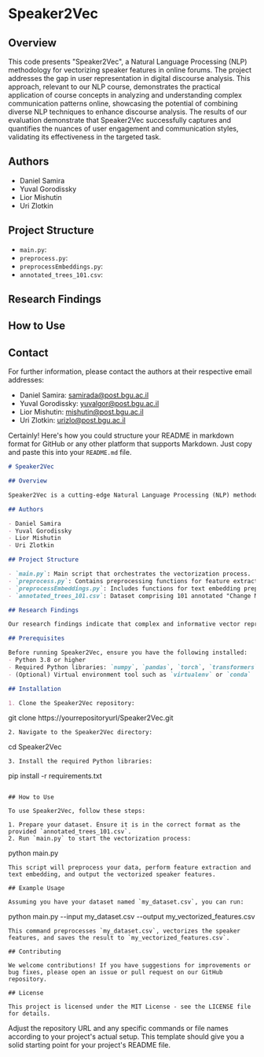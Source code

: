 # Speaker2Vec

## Overview

This code presents "Speaker2Vec", a Natural Language Processing (NLP) methodology for vectorizing speaker features in online forums. The project addresses the gap in user representation in digital discourse analysis.
This approach, relevant to our NLP course, demonstrates the practical application of course concepts in analyzing and understanding complex communication patterns online, showcasing the potential of combining diverse NLP techniques to enhance discourse analysis.
The results of our evaluation demonstrate that Speaker2Vec successfully captures and quantifies the nuances of user engagement and communication styles, validating its effectiveness in the targeted task.

## Authors

- Daniel Samira
- Yuval Gorodissky
- Lior Mishutin
- Uri Zlotkin

## Project Structure

- `main.py`: 
- `preprocess.py`: 
- `preprocessEmbeddings.py`: 
- `annotated_trees_101.csv`: 

## Research Findings


## How to Use



## Contact

For further information, please contact the authors at their respective email addresses:

- Daniel Samira: samirada@post.bgu.ac.il
- Yuval Gorodissky: yuvalgor@post.bgu.ac.il
- Lior Mishutin: mishutin@post.bgu.ac.il
- Uri Zlotkin: urizlo@post.bgu.ac.il


Certainly! Here's how you could structure your README in markdown format for GitHub or any other platform that supports Markdown. Just copy and paste this into your `README.md` file.

```markdown
# Speaker2Vec

## Overview

Speaker2Vec is a cutting-edge Natural Language Processing (NLP) methodology designed for vectorizing speaker features in online forums. Developed as part of our NLP course, this project aims to bridge the gap in user representation within digital discourse analysis. By leveraging diverse NLP techniques, Speaker2Vec analyzes and understands complex communication patterns online, demonstrating the practical application of NLP concepts. Our evaluation results highlight Speaker2Vec's ability to capture and quantify the nuances of user engagement and communication styles, proving its effectiveness in enhancing discourse analysis.

## Authors

- Daniel Samira
- Yuval Gorodissky
- Lior Mishutin
- Uri Zlotkin

## Project Structure

- `main.py`: Main script that orchestrates the vectorization process.
- `preprocess.py`: Contains preprocessing functions for feature extraction.
- `preprocessEmbeddings.py`: Includes functions for text embedding preprocessing.
- `annotated_trees_101.csv`: Dataset comprising 101 annotated "Change My View" (CMV) threads.

## Research Findings

Our research findings indicate that complex and informative vector representations significantly improve model performance over simplistic one-hot user vector representations. The most effective approach combines feature extraction and text embedding, specifically utilizing the text encoder of CLIP for text embedding.

## Prerequisites

Before running Speaker2Vec, ensure you have the following installed:
- Python 3.8 or higher
- Required Python libraries: `numpy`, `pandas`, `torch`, `transformers`
- (Optional) Virtual environment tool such as `virtualenv` or `conda`

## Installation

1. Clone the Speaker2Vec repository:
   ```
   git clone https://yourrepositoryurl/Speaker2Vec.git
   ```
2. Navigate to the Speaker2Vec directory:
   ```
   cd Speaker2Vec
   ```
3. Install the required Python libraries:
   ```
   pip install -r requirements.txt
   ```

## How to Use

To use Speaker2Vec, follow these steps:

1. Prepare your dataset. Ensure it is in the correct format as the provided `annotated_trees_101.csv`.
2. Run `main.py` to start the vectorization process:
   ```
   python main.py
   ```
   This script will preprocess your data, perform feature extraction and text embedding, and output the vectorized speaker features.

## Example Usage

Assuming you have your dataset named `my_dataset.csv`, you can run:
```
python main.py --input my_dataset.csv --output my_vectorized_features.csv
```
This command preprocesses `my_dataset.csv`, vectorizes the speaker features, and saves the result to `my_vectorized_features.csv`.

## Contributing

We welcome contributions! If you have suggestions for improvements or bug fixes, please open an issue or pull request on our GitHub repository.

## License

This project is licensed under the MIT License - see the LICENSE file for details.
```

Adjust the repository URL and any specific commands or file names according to your project's actual setup. This template should give you a solid starting point for your project's README file.


